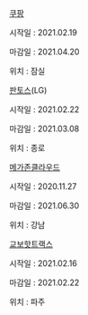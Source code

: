 [쿠팡](https://boards.greenhouse.io/coupang/jobs/2601279?gh_src=8333b1f91us)

시작일 : 2021.02.19 

마감일 :  2021.04.20

위치 : 잠실

[판토스](http://apply.lg.com/app/job/RetrieveJobNoticesDetail.rpi?jobNoticeId=13422)(LG)

시작일 : 2021.02.22

마감일 : 2021.03.08

위치 : 종로

[메가존클라우드](https://www.saramin.co.kr/zf_user/jobs/relay/view?isMypage=no&rec_idx=39172049&recommend_ids=eJxdkMcRwzAMBKvxH4GH8HYh7L8LSzIBcvRc7CAcNAExkunDPv7VA%2Bd4CkNkhLXfuDzgFmd%2FYfkMuG7fuLypgXki8cL2QmyHLyzPlnr4xu1j5OkXlicbhO0b28OvQNsXVr7QZJ0w%2FqOB4t6%2F4oZleHcjOHAcO65%2FXM8ifWH9HqrgY5hIeq%2B6o1IPi2QRxz6E0u5e4x%2FremtY&view_type=list&gz=1&t_ref_content=ing_recruit&t_ref=company_info_view#seq=0)

시작일 : 2020.11.27

마감일 : 2021.06.30

위치 : 강남

[교보핫트랙스](http://www.jobkorea.co.kr/Recruit/GI_Read/33917280?PageGbn=ST&TpGb=TP)

시작일 : 2021.02.16

마감일 : 2021.02.22

위치 : 파주